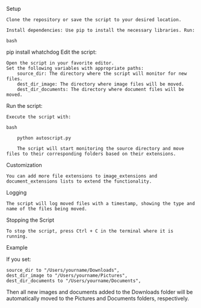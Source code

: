 Setup

    Clone the repository or save the script to your desired location.

    Install dependencies: Use pip to install the necessary libraries. Run:

    bash

pip install whatchdog
Edit the script:

    Open the script in your favorite editor.
    Set the following variables with appropriate paths:
        source_dir: The directory where the script will monitor for new files.
        dest_dir_image: The directory where image files will be moved.
        dest_dir_documents: The directory where document files will be moved.

Run the script:

    Execute the script with:

    bash

        python autoscript.py

        The script will start monitoring the source directory and move files to their corresponding folders based on their extensions.

Customization

    You can add more file extensions to image_extensions and document_extensions lists to extend the functionality.

Logging

    The script will log moved files with a timestamp, showing the type and name of the files being moved.

Stopping the Script

    To stop the script, press Ctrl + C in the terminal where it is running.

Example

If you set:

    source_dir to "/Users/yourname/Downloads",
    dest_dir_image to "/Users/yourname/Pictures",
    dest_dir_documents to "/Users/yourname/Documents",

Then all new images and documents added to the Downloads folder will be automatically moved to the Pictures and Documents folders, respectively.
